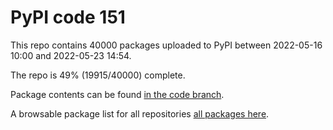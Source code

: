 # PyPI code 151

This repo contains 40000 packages uploaded to PyPI between 
2022-05-16 10:00 and 2022-05-23 14:54.

The repo is 49% (19915/40000) complete.

Package contents can be found [in the code branch](https://github.com/pypi-data/pypi-mirror-151/tree/code/packages).

A browsable package list for all repositories [all packages here](https://pypi-data.github.io/website/repositories/pypi-mirror-151).


